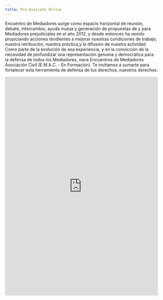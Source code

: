 ```yaml
---
title: Pre-Asociate Online
---
```

Encuentro de Mediadores surge como espacio horizontal de reunión, debate, intercambio, ayuda mutua y generación de propuestas de y para Mediadores prejudiciales en el año 2012, y desde entonces ha venido propiciando acciones tendientes a mejorar nuestras condiciones de trabajo, nuestra retribución, nuestra práctica,y la difusión de nuestra actividad. Como parte de la evolución de esa experiencia, y en la convicción de la necesidad de profundizar una representación genuina y democrática para la defensa de todos los Mediadores, nace Encuentros de Mediadores Asociación Civil (E.M.A.C. - En Formación). Te invitamos a sumarte para fortalecer esta herramienta de defensa de tus derechos, nuestros derechos.

<iframe src="https://docs.google.com/forms/d/e/1FAIpQLSdZeL-3XMaYktutC2tQPseKjOp6TBd5k-zmGYerfbs9jYaG-A/viewform?embedded=true" width="100%" height="720" frameborder="0" marginheight="0" marginwidth="0">Cargando…</iframe>
